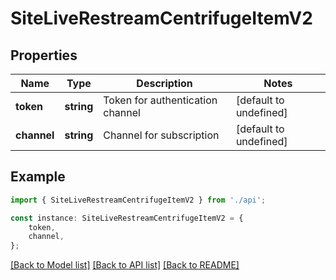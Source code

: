 # SiteLiveRestreamCentrifugeItemV2


## Properties

Name | Type | Description | Notes
------------ | ------------- | ------------- | -------------
**token** | **string** | Token for authentication channel | [default to undefined]
**channel** | **string** | Channel for subscription | [default to undefined]

## Example

```typescript
import { SiteLiveRestreamCentrifugeItemV2 } from './api';

const instance: SiteLiveRestreamCentrifugeItemV2 = {
    token,
    channel,
};
```

[[Back to Model list]](../README.md#documentation-for-models) [[Back to API list]](../README.md#documentation-for-api-endpoints) [[Back to README]](../README.md)
